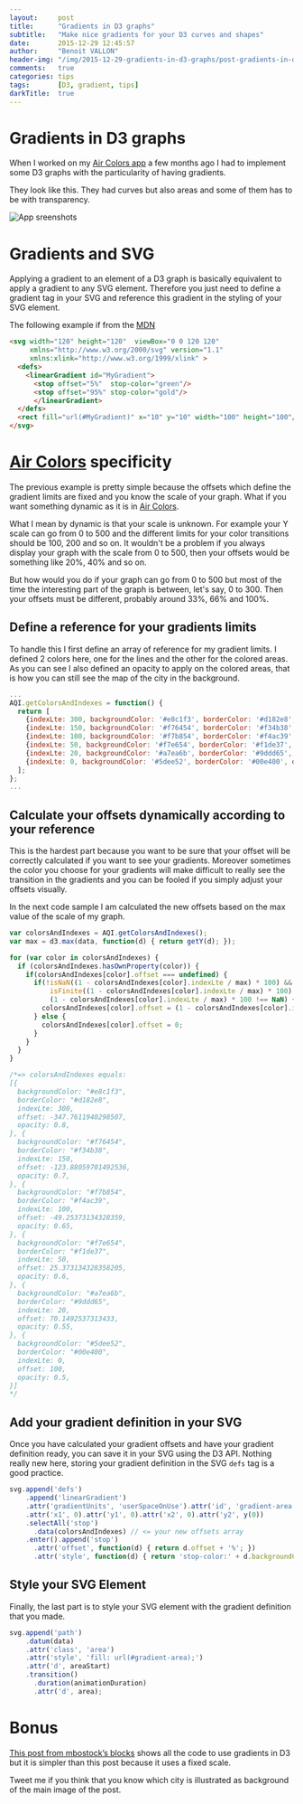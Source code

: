 ```yaml
---
layout:     post
title:      "Gradients in D3 graphs"
subtitle:   "Make nice gradients for your D3 curves and shapes"
date:       2015-12-29 12:45:57
author:     "Benoit VALLON"
header-img: "/img/2015-12-29-gradients-in-d3-graphs/post-gradients-in-d3-graphs.jpg"
comments:   true
categories: tips
tags:       [D3, gradient, tips]
darkTitle:  true
---
```


# Gradients in D3 graphs

When I worked on my [Air Colors app](http://www.air-colors.io/) a few months ago I had to implement some D3 graphs with the particularity of having gradients.

They look like this. They had curves but also areas and some of them has to be with transparency.

![App sreenshots](/img/2015-12-29-gradients-in-d3-graphs/app-screenshots.jpg "App sreenshots")

# Gradients and SVG

Applying a gradient to an element of a D3 graph is basically equivalent to apply a gradient to any SVG element. Therefore you just need to define a gradient tag in your SVG and reference this gradient in the styling of your SVG element.

The following example if from the [MDN](https://developer.mozilla.org/fr/docs/Web/SVG/Element/linearGradient)

```html
<svg width="120" height="120"  viewBox="0 0 120 120"
     xmlns="http://www.w3.org/2000/svg" version="1.1"
     xmlns:xlink="http://www.w3.org/1999/xlink" >
  <defs>
    <linearGradient id="MyGradient">
      <stop offset="5%"  stop-color="green"/>
      <stop offset="95%" stop-color="gold"/>
      </linearGradient>
  </defs>
  <rect fill="url(#MyGradient)" x="10" y="10" width="100" height="100"/>
</svg>
```

# [Air Colors](http://www.air-colors.io/) specificity

The previous example is pretty simple because the offsets which define the gradient limits are fixed and you know the scale of your graph. What if you want something dynamic as it is in [Air Colors](http://www.air-colors.io/).

What I mean by dynamic is that your scale is unknown. For example your Y scale can go from 0 to 500 and the different limits for your color transitions should be 100, 200 and so on. It wouldn't be a problem if you always display your graph with the scale from 0 to 500, then your offsets would be something like 20%, 40% and so on.

But how would you do if your graph can go from 0 to 500 but most of the time the interesting part of the graph is between, let's say, 0 to 300. Then your offsets must be different, probably around 33%, 66% and 100%.

## Define a reference for your gradients limits

To handle this I first define an array of reference for my gradient limits. I defined 2 colors here, one for the lines and the other for the colored areas. As you can see I also defined an opacity to apply on the colored areas, that is how you can still see the map of the city in the background.

```js
...
AQI.getColorsAndIndexes = function() {
  return [
    {indexLte: 300, backgroundColor: '#e8c1f3', borderColor: '#d182e8', opacity: 0.8},
    {indexLte: 150, backgroundColor: '#f76454', borderColor: '#f34b38', opacity: 0.7},
    {indexLte: 100, backgroundColor: '#f7b854', borderColor: '#f4ac39', opacity: 0.65},
    {indexLte: 50, backgroundColor: '#f7e654', borderColor: '#f1de37', opacity: 0.6},
    {indexLte: 20, backgroundColor: '#a7ea6b', borderColor: '#9ddd65', opacity: 0.55},
    {indexLte: 0, backgroundColor: '#5dee52', borderColor: '#00e400', opacity: 0.5},
  ];
};
...  
```

## Calculate your offsets dynamically according to your reference

This is the hardest part because you want to be sure that your offset will be correctly calculated if you want to see your gradients. Moreover sometimes the color you choose for your gradients will make difficult to really see the transition in the gradients and you can be fooled if you simply adjust your offsets visually.

In the next code sample I am calculated the new offsets based on the max value of the scale of my graph.

```js
var colorsAndIndexes = AQI.getColorsAndIndexes();
var max = d3.max(data, function(d) { return getY(d); });

for (var color in colorsAndIndexes) {
  if (colorsAndIndexes.hasOwnProperty(color)) {
    if(colorsAndIndexes[color].offset === undefined) {
      if(!isNaN((1 - colorsAndIndexes[color].indexLte / max) * 100) &&
          isFinite((1 - colorsAndIndexes[color].indexLte / max) * 100) &&
          (1 - colorsAndIndexes[color].indexLte / max) * 100 !== NaN) {
        colorsAndIndexes[color].offset = (1 - colorsAndIndexes[color].indexLte / max) * 100;
      } else {
        colorsAndIndexes[color].offset = 0;
      }
    }
  }
}

/*=> colorsAndIndexes equals:
[{
  backgroundColor: "#e8c1f3",
  borderColor: "#d182e8",
  indexLte: 300,
  offset: -347.7611940298507,
  opacity: 0.8,
}, {
  backgroundColor: "#f76454",
  borderColor: "#f34b38",
  indexLte: 150,
  offset: -123.88059701492536,
  opacity: 0.7,
}, {
  backgroundColor: "#f7b854",
  borderColor: "#f4ac39",
  indexLte: 100,
  offset: -49.25373134328359,
  opacity: 0.65,
}, {
  backgroundColor: "#f7e654",
  borderColor: "#f1de37",
  indexLte: 50,
  offset: 25.373134328358205,
  opacity: 0.6,
}, {
  backgroundColor: "#a7ea6b",
  borderColor: "#9ddd65",
  indexLte: 20,
  offset: 70.1492537313433,
  opacity: 0.55,
}, {
  backgroundColor: "#5dee52",
  borderColor: "#00e400",
  indexLte: 0,
  offset: 100,
  opacity: 0.5,
}]
*/
```

## Add your gradient definition in your SVG

Once you have calculated your gradient offsets and have your gradient definition ready, you can save it in your SVG using the D3 API. Nothing really new here, storing your gradient definition in the SVG `defs` tag is a good practice.

```js
svg.append('defs')
    .append('linearGradient')
    .attr('gradientUnits', 'userSpaceOnUse').attr('id', 'gradient-area')
    .attr('x1', 0).attr('y1', 0).attr('x2', 0).attr('y2', y(0))
    .selectAll('stop')
      .data(colorsAndIndexes) // <= your new offsets array
    .enter().append('stop')
      .attr('offset', function(d) { return d.offset + '%'; })
      .attr('style', function(d) { return 'stop-color:' + d.backgroundColor + ';stop-opacity:' + d.opacity; });
```

## Style your SVG Element

Finally, the last part is to style your SVG element with the gradient definition that you made.

``` js
svg.append('path')
    .datum(data)
    .attr('class', 'area')
    .attr('style', 'fill: url(#gradient-area);')
    .attr('d', areaStart)
    .transition()
      .duration(animationDuration)
      .attr('d', area);
```

# Bonus

[This post from mbostock’s blocks](http://bl.ocks.org/mbostock/3969722) shows all the code to use gradients in D3 but it is simpler than this post because it uses a fixed scale.

Tweet me if you think that you know which city is illustrated as background of the main image of the post.
